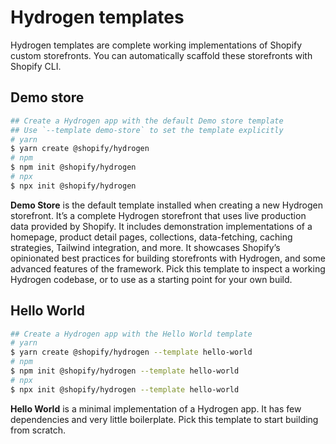 # Hydrogen templates

Hydrogen templates are complete working implementations of Shopify custom storefronts. You can automatically scaffold these storefronts with Shopify CLI.

## Demo store

```sh
## Create a Hydrogen app with the default Demo store template
## Use `--template demo-store` to set the template explicitly
# yarn
$ yarn create @shopify/hydrogen
# npm
$ npm init @shopify/hydrogen
# npx
$ npx init @shopify/hydrogen
```

**Demo Store** is the default template installed when creating a new Hydrogen storefront. It’s a complete Hydrogen storefront that uses live production data provided by Shopify. It includes demonstration implementations of a homepage, product detail pages, collections, data-fetching, caching strategies, Tailwind integration, and more. It showcases Shopify’s opinionated best practices for building storefronts with Hydrogen, and some advanced features of the framework. Pick this template to inspect a working Hydrogen codebase, or to use as a starting point for your own build.

## Hello World

```sh
## Create a Hydrogen app with the Hello World template
# yarn
$ yarn create @shopify/hydrogen --template hello-world
# npm
$ npm init @shopify/hydrogen --template hello-world
# npx
$ npx init @shopify/hydrogen --template hello-world
```

**Hello World** is a minimal implementation of a Hydrogen app. It has few dependencies and very little boilerplate. Pick this template to start building from scratch.
